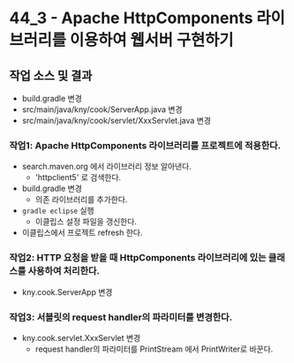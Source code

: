 # 44_3 - Apache HttpComponents 라이브러리를 이용하여 웹서버 구현하기


## 작업 소스 및 결과

- build.gradle 변경
- src/main/java/kny/cook/ServerApp.java 변경
- src/main/java/kny/cook/servlet/XxxServlet.java 변경


### 작업1: Apache HttpComponents 라이브러리를 프로젝트에 적용한다.

- search.maven.org 에서 라이브러리 정보 알아낸다.
  - 'httpclient5' 로 검색한다.
- build.gradle 변경
  - 의존 라이브러리를 추가한다.
- `gradle eclipse` 실행
  - 이클립스 설정 파일을 갱신한다.
- 이클립스에서 프로젝트 refresh 한다.

### 작업2: HTTP 요청을 받을 때 HttpComponents 라이브러리에 있는 클래스를 사용하여 처리한다.

- kny.cook.ServerApp 변경

### 작업3: 서블릿의 request handler의 파라미터를 변경한다.

- kny.cook.servlet.XxxServlet 변경
  - request handler의 파라미터를 PrintStream 에서 PrintWriter로 바꾼다.
 